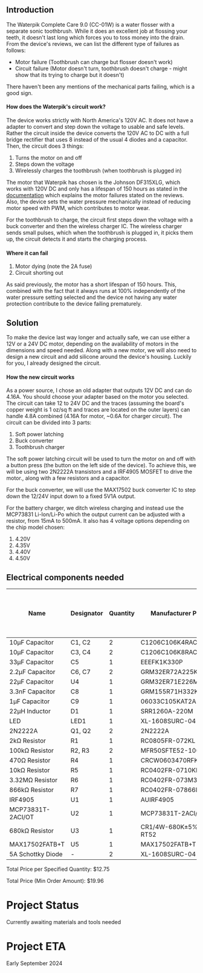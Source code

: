 ## Introduction

The Waterpik Complete Care 9.0 (CC-01W) is a water flosser with a separate sonic toothbrush. While it does an excellent job at flossing your teeth, it doesn't last long which forces you to toss money into the drain. From the device's reviews, we can list the different type of failures as follows:
- Motor failure (Toothbrush can charge but flosser doesn't work)
- Circuit failure (Motor doesn't turn, toothbrush doesn't charge - might show that its trying to charge but it doesn't)

There haven't been any mentions of the mechanical parts failing, which is a good sign.

#### How does the Waterpik's circuit work?
The device works strictly with North America's 120V AC. It does not have a adapter to convert and step down the voltage to usable and safe levels. Rather the circuit inside the device converts the 120V AC to DC with a full bridge rectifier that uses 8 instead of the usual 4 diodes and a capacitor. Then, the circuit does 3 things:
1. Turns the motor on and off
2. Steps down the voltage
3. Wirelessly charges the toothbrush (when toothbrush is plugged in)

The motor that Waterpik has chosen is the Johnson DF315XLG, which works with 120V DC and only has a lifespan of 150 hours as stated in the [documentation](https://www.effebibo.it/wp-content/uploads/2019/03/Series_High%20Voltage%20DC%20Motors_Metric.pdf) which explains the motor failures stated on the reviews. Also, the device sets the water pressure mechanically instead of reducing motor speed with PWM, which contributes to motor wear. 

For the toothbrush to charge, the circuit first steps down the voltage with a buck converter and then the wireless charger IC. The wireless charger sends small pulses, which when the toothbrush is plugged in, it picks them up, the circuit detects it and starts the charging process.

#### Where it can fail
1. Motor dying (note the 2A fuse)
3. Circuit shorting out

As said previously, the motor has a short lifespan of 150 hours. This, combined with the fact that it always runs at 100% independently of the water pressure setting selected and the device not having any water protection contribute to the device failing prematurely.

## Solution

To make the device last way longer and actually safe, we can use either a 12V or a 24V DC motor, depending on the availability of motors in the dimensions and speed needed. Along with a new motor, we will also need to design a new circuit and add silicone around the device's housing.
Luckily for you, I already designed the circuit.

#### How the new circuit works
As a power source, I chose an old adapter that outputs 12V DC and can do 4.16A. You should choose your adapter based on the motor you selected. The circuit can take 12 to 24V DC and the traces (assuming the board's copper weight is 1 oz/sq ft and traces are located on the outer layers) can handle 4.8A combined (4.16A for motor, ~0.6A for charger circuit). The circuit can be divided into 3 parts:

1. Soft power latching
2. Buck converter
3. Toothbrush charger

The soft power latching circuit will be used to turn the motor on and off with a button press (the button on the left side of the device). To achieve this, we will be using two 2N2222A transistors and a IRF4905 MOSFET to drive the motor., along with a few resistors and a capacitor.

For the buck converter, we will use the MAX17502 buck converter IC to step down the 12/24V input down to a fixed 5V1A output.

For the battery charger, we ditch wireless charging and instead use the MCP73831 Li-Ion/Li-Po which the output current can be adjusted with a resistor, from 15mA to 500mA. It also has 4 voltage options depending on the chip model chosen:
1. 4.20V
2. 4.35V
3. 4.40V
4. 4.50V

<!-- START COMPONENTS SECTION -->
## Electrical components needed

| Name | Designator | Quantity | Manufacturer Part | Supplier | Supplier Part | Price per Unit (USD) | Price per Specified Quantity (USD) | Total Price (Min Order Amount) (USD) |
| --- | --- | --- | --- | --- | --- | --- | --- | --- |
| 10µF Capacitor | C1, C2 | 2 | C1206C106K4RACAUTO | LCSC | C141190 | 0.1307 | 0.2614 | 0.6535 |
| 10µF Capacitor | C3, C4 | 2 | C1206C106K8RAC7800 | LCSC | C600021 | 0.1448 | 0.2896 | 0.7240 |
| 33µF Capacitor | C5 | 1 | EEEFK1K330P | LCSC | C128461 | 0.3372 | 0.3372 | 1.6860 |
| 2.2µF Capacitor | C6, C7 | 2 | GRM32ER72A225KA35L | LCSC | C86054 | 0.1488 | 0.2976 | 0.7440 |
| 22µF Capacitor | U4 | 1 | GRM32ER71E226ME15K | LCSC | C2167828 | 0.4014 | 0.4014 | 0.4014 |
| 3.3nF Capacitor | C8 | 1 | GRM155R71H332KA01D | LCSC | C85963 | 0.0029 | 0.0029 | 0.2900 |
| 1µF Capacitor | C9 | 1 | 06033C105KAT2A | LCSC | C597116 | 0.0204 | 0.0204 | 1.0200 |
| 22µH Inductor | D1 | 1 | SRR1260A-220M | LCSC | C3224283 | 1.1074 | 1.1074 | 1.1074 |
| LED | LED1 | 1 | XL-1608SURC-04 | LCSC | C965798 | 0.0047 | 0.0047 | 0.4700 |
| 2N2222A | Q1, Q2 | 2 | 2N2222A | LCSC | C358533 | 0.0281 | 0.0562 | 0.5620 |
| 2kΩ Resistor | R1 | 1 | RC0805FR-072KL | LCSC | C114572 | 0.0021 | 0.0021 | 0.2100 |
| 100kΩ Resistor | R2, R3 | 2 | MFR50SFTE52-100K | LCSC | C173137 | 0.0198 | 0.0396 | 0.9900 |
| 470Ω Resistor | R4 | 1 | CRCW0603470RFKEA | LCSC | C844786 | 0.0053 | 0.0053 | 0.5300 |
| 10kΩ Resistor | R5 | 1 | RC0402FR-0710KL | LCSC | C60490 | 0.0006 | 0.0006 | 0.0600 |
| 3.32MΩ Resistor | R6 | 1 | RC0402FR-073M32L | LCSC | C477691 | 0.0007 | 0.0007 | 0.0700 |
| 866kΩ Resistor | R7 | 1 | RC0402FR-07866KL | LCSC | C137931 | 0.0004 | 0.0004 | 0.0400 |
| IRF4905 | U1 | 1 | AUIRF4905 | LCSC | C533263 | 6.9747 | 6.9747 | 6.9747 |
| MCP73831T-2ACI/OT | U2 | 1 | MCP73831T-2ACI/OT | LCSC | C424093 | 0.8059 | 0.8059 | 0.8059 |
| 680kΩ Resistor | U3 | 1 | CR1/4W-680K±5%-RT52 | LCSC | C2896880 | 0.0042 | 0.0042 | 0.2100 |
| MAX17502FATB+T | U5 | 1 | MAX17502FATB+T | LCSC | C559500 | 1.9602 | 1.9602 | 1.9602 |
| 5A Schottky Diode | - | 2 | XL-1608SURC-04 | LCSC | C7503125 | 0.091 | 0.182 | 0.4550 |

Total Price per Specified Quantity: $12.75

Total Price (Min Order Amount): $19.96

<!-- END COMPONENTS SECTION -->

# Project Status
Currently awaiting materials and tools needed

# Project ETA 
Early September 2024
